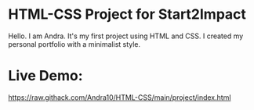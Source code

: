 # HTML-CSS Project for Start2Impact
Hello. I am Andra. It's my first project using HTML and CSS. 
I created my personal portfolio with a minimalist style.

# Live Demo: 
https://raw.githack.com/Andra10/HTML-CSS/main/project/index.html
